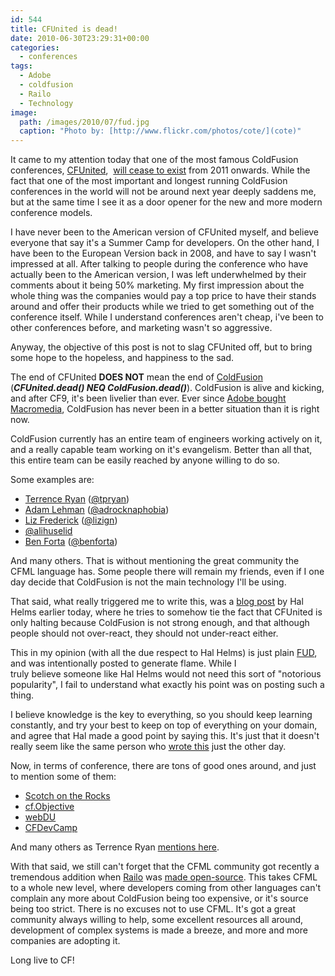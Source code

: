 ```yaml
---
id: 544
title: CFUnited is dead!
date: 2010-06-30T23:29:31+00:00
categories:
  - conferences
tags:
  - Adobe
  - coldfusion
  - Railo
  - Technology
image: 
  path: /images/2010/07/fud.jpg
  caption: "Photo by: [http://www.flickr.com/photos/cote/](cote)"
---
```

It came to my attention today that one of the most famous ColdFusion conferences, <a title="CFUnited" href="http://cfunited.com/2010/" target="_blank">CFUnited</a>,  <a title="CFUnited is dead!" href="http://cfunited.com/blog/index.cfm/2010/6/30/Farewell-to-CFUnited-Early-Bird-Extended" target="_blank">will cease to exist</a> from 2011 onwards. While the fact that one of the most important and longest running ColdFusion conferences in the world will not be around next year deeply saddens me, but at the same time I see it as a door opener for the new and more modern conference models.

I have never been to the American version of CFUnited myself, and believe everyone that say it's a Summer Camp for developers. On the other hand, I have been to the European Version back in 2008, and have to say I wasn't impressed at all. After talking to people during the conference who have actually been to the American version, I was left underwhelmed by their comments about it being 50% marketing. My first impression about the whole thing was the companies would pay a top price to have their stands around and offer their products while we tried to get something out of the conference itself. While I understand conferences aren't cheap, i've been to other conferences before, and marketing wasn't so aggressive.

Anyway, the objective of this post is not to slag CFUnited off, but to bring some hope to the hopeless, and happiness to the sad.

The end of CFUnited **DOES NOT** mean the end of <a title="Try ColdFusion 9" href="https://www.adobe.com/cfusion/tdrc/index.cfm?product=coldfusion" target="_blank">ColdFusion</a> (_**CFUnited.dead() NEQ ColdFusion.dead()**_). ColdFusion is alive and kicking, and after CF9, it's been livelier than ever. Ever since <a title="Adobe to acquire Macromedia" href="http://www.adobe.com/aboutadobe/invrelations/adobeandmacromedia.html" target="_blank">Adobe bought Macromedia</a>, ColdFusion has never been in a better situation than it is right now.

ColdFusion currently has an entire team of engineers working actively on it, and a really capable team working on it's evangelism. Better than all that, this entire team can be easily reached by anyone willing to do so.

Some examples are:

  * <a title="Terrence Ryan" href="http://www.terrenceryan.com" target="_blank">Terrence Ryan</a> (<a title="Terrence Ryan's twitter" href="http://twitter.com/tpryan" target="_blank">@tpryan</a>)
  * <a title="Adam Lehman" href="http://www.adrocknaphobia.com" target="_blank" class="broken_link">Adam Lehman</a> ([@adrocknaphobia](http://twitter.com/adrocknaphobia "Adam Lehman's twitter"))
  * <a title="Liz Frederick" href="http://lizfrederick.blogspot.com/" target="_blank">Liz Frederick</a> (<a title="Liz's twitter" href="http://twitter.com/lizign" target="_blank">@lizign</a>)
  * [@alihuselid](http://twitter.com/alihuselid "alihuselid's twitter")
  * <a title="Ben Forta" href="http://www.forta.com" target="_blank">Ben Forta</a> (<a title="Ben Forta's twitter" href="http://twitter.com/benforta" target="_blank">@benforta</a>)

And many others. That is without mentioning the great community the CFML language has. Some people there will remain my friends, even if I one day decide that ColdFusion is not the main technology I'll be using.

That said, what really triggered me to write this, was a <a title="Hal Helms - Whence ColdFusion" href="http://www.halhelms.com/blog/index.cfm/2010/6/30/Whence-ColdFusion" target="_blank" class="broken_link">blog post</a> by Hal Helms earlier today, where he tries to somehow tie the fact that CFUnited is only halting because ColdFusion is not strong enough, and that although people should not over-react, they should not under-react either.

This in my opinion (with all the due respect to Hal Helms) is just plain <a title="FUD" href="http://en.wikipedia.org/wiki/Fear,_uncertainty_and_doubt" target="_blank">FUD</a>, and was intentionally posted to generate flame. While I truly believe someone like Hal Helms would not need this sort of "notorious popularity", I fail to understand what exactly his point was on posting such a thing.

I believe knowledge is the key to everything, so you should keep learning constantly, and try your best to keep on top of everything on your domain, and agree that Hal made a good point by saying this. It's just that it doesn't really seem like the same person who <a title="Hal moving to Rails" href="http://www.halhelms.com/blog/index.cfm/2009/11/16/Why-Im-Moving-to-Ruby-On-Rails" target="_blank" class="broken_link">wrote this</a> just the other day.

Now, in terms of conference, there are tons of good ones around, and just to mention some of them:

  * <a title="Scotch on the Rocks" href="http://www.scotch-on-the-rocks.co.uk/" target="_blank">Scotch on the Rocks</a>
  * <a title="cf.Objective" href="http://www.cfobjective.com/" target="_blank">cf.Objective</a>
  * <a title="webDU" href="http://www.webdu.com.au/" target="_blank">webDU</a>
  * <a title="CFDevCamp" href="http://www.cfdevcamp.org/" target="_blank">CFDevCamp</a>

And many others as Terrence Ryan <a title="Terrence Ryan on conferences" href="http://terrenceryan.com/blog/post.cfm/bye-cfunited-hello-community" target="_blank">mentions here</a>.

With that said, we still can't forget that the CFML community got recently a tremendous addition when <a title="Railo" href="http://www.getrailo.com/" target="_blank">Railo</a> was <a title="Railo is open-source" href="https://www.placona.co.uk/112/railo/the-day-finally-came/" target="_blank">made open-source</a>. This takes CFML to a whole new level, where developers coming from other languages can't complain any more about ColdFusion being too expensive, or it's source being too strict. There is no excuses not to use CFML. It's got a great community always willing to help, some excellent resources all around, development of complex systems is made a breeze, and more and more companies are adopting it.

Long live to CF!
